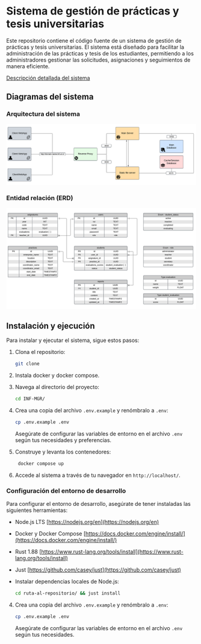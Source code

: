 # Sistema de gestión de prácticas y tesis universitarias

Este repositorio contiene el código fuente de un sistema de gestión de prácticas y tesis universitarias. El sistema está diseñado para facilitar la administración de las prácticas y tesis de los estudiantes, permitiendo a los administradores gestionar las solicitudes, asignaciones y seguimientos de manera eficiente.

[Descripción detallada del sistema](REQUIREMENTS.md)

## Diagramas del sistema

### Arquitectura del sistema
![Diagrama ERD](.diagrams/sad.png)

### Entidad relación (ERD)
![Diagrama ERD](https://raw.githubusercontent.com/MrRevillod/INF-MGR/refs/heads/master/.diagrams/erd.png)

## Instalación y ejecución

Para instalar y ejecutar el sistema, sigue estos pasos:

1. Clona el repositorio:
   ```bash
   git clone
   ```

2. Instala docker y docker compose.

3. Navega al directorio del proyecto:
   ```bash
   cd INF-MGR/
   ```
4. Crea una copia del archivo `.env.example` y renómbralo a `.env`:
   ```bash
   cp .env.example .env
   ```
   Asegúrate de configurar las variables de entorno en el archivo `.env` según tus necesidades y preferencias.

5. Construye y levanta los contenedores:
   ```bash
    docker compose up
    ```

6. Accede al sistema a través de tu navegador en `http://localhost/`.

### Configuración del entorno de desarrollo

Para configurar el entorno de desarrollo, asegúrate de tener instaladas las siguientes herramientas:

- Node.js LTS [https://nodejs.org/en](https://nodejs.org/en)
- Docker y Docker Compose [https://docs.docker.com/engine/install/](https://docs.docker.com/engine/install/)
- Rust 1.88 [https://www.rust-lang.org/tools/install](https://www.rust-lang.org/tools/install)
- Just [https://github.com/casey/just](https://github.com/casey/just)

- Instalar dependencias locales de Node.js:
   ```bash
   cd ruta-al-repositorio/ && just install
   ```

4. Crea una copia del archivo `.env.example` y renómbralo a `.env`:
   ```bash
   cp .env.example .env
   ```
   Asegúrate de configurar las variables de entorno en el archivo `.env` según tus necesidades.
